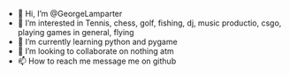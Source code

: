- 👋 Hi, I’m @GeorgeLamparter
- 👀 I’m interested in Tennis, chess, golf, fishing, dj, music productio, csgo, playing games in general, flying
- 🌱 I’m currently learning python and pygame
- 💞️ I’m looking to collaborate on nothing atm 
- 📫 How to reach me message me on github

<!---
GeorgeLamparter/GeorgeLamparter is a ✨ special ✨ repository because its `README.md` (this file) appears on your GitHub profile.
You can click the Preview link to take a look at your changes.
--->
